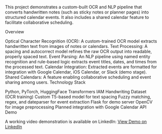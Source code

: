 This project demonstrates a custom-built OCR and NLP pipeline that converts handwritten notes (such as sticky notes or planner pages) into structured calendar events. It also includes a shared calendar feature to facilitate collaborative scheduling.

Overview

Optical Character Recognition (OCR): A custom-trained OCR model extracts handwritten text from images of notes or calendars.
Text Processing: A spacing and autocorrect model refines the raw OCR output into readable, properly spaced text.
Event Parsing: An NLP pipeline using named entity recognition and rule-based logic extracts event titles, dates, and times from the processed text.
Calendar Integration: Extracted events are formatted for integration with Google Calendar, iOS Calendar, or Slack (demo stage).
Shared Calendars: A feature enabling collaborative scheduling and event sharing among users.
Technology Stack

Python, PyTorch, HuggingFace Transformers
IAM Handwriting Dataset (OCR training)
Custom T5-based model for text spacing
Fuzzy matching, regex, and dateparser for event extraction
Flask for demo server
OpenCV for image preprocessing
Planned integration with Google Calendar API
Demo

A working video demonstration is available on LinkedIn:
[View Demo on LinkedIn](https://www.linkedin.com/feed/update/urn:li:activity:7303614174335492096)

